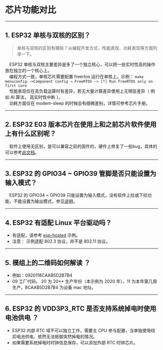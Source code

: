 # 芯片功能对比

<style>
body {counter-reset: h2}
  h2 {counter-reset: h3}
  h2:before {counter-increment: h2; content: counter(h2) ". "}
  h3:before {counter-increment: h3; content: counter(h2) "." counter(h3) ". "}
  h2.nocount:before, h3.nocount:before, { content: ""; counter-increment: none }
</style>

---

## ESP32 单核与双核的区别？

> 单核与双核的区别有哪些？从编程开发⽅式、性能表现、功耗表现等⽅⾯列举⼀下。

&emsp;ESP32 单核与双核主要差异是多了⼀个独⽴核⼼，可以把⼀些实时性⾼的操作放在独⽴的⼀个核⼼上。\
&emsp;编程⽅式⼀致，单核芯片需要配置 freertos 运⾏在单核上。示例： `make menuconfig-->Component config → FreeRTOS -> [*] Run FreeRTOS only on first core`\
&emsp;性能表现仅在⾼负载运算时有差异，若⽆⼤量计算差异使⽤上⽆明显差异（ 例如 AI 算法， ⾼实时性中断 ）。\
&emsp;功耗⽅⾯仅在 modem-sleep 的时候会有细微差别，详情可参考芯⽚⼿册。

---

## ESP32 E03 版本芯⽚在使⽤上和之前芯⽚软件使⽤上有什么区别呢？

&emsp;软件上使⽤⽆区别，是可以兼容之前的固件的，硬件上修复了⼀些bug，具体的可以参考[此⽂档](https://www.espressif.com/sites/default/files/documentation/ESP32_ECO_V3_User_Guide__CN.pdf)。

---

## ESP32 的 GPIO34 ~ GPIO39 管脚是否只能设置为输入模式？

&emsp;ESP32 的 GPIO34 ~ GPIO39 只能设置为输入模式，没有软件上拉或下拉功能，不能设置为输出模式，参见[说明](https://docs.espressif.com/projects/esp-idf/zh_CN/latest/esp32/api-reference/peripherals/gpio.html?highlight=gpio34#gpio-rtc-gpio)。

---

## ESP32 有适配 Linux 平台驱动吗？

- 有适配，请参考 [esp-hosted](https://github.com/espressif/esp-hosted) 示例。
- 注意： 示例适配 802.3 协议，并不是 802.11 协议。

---

## 模组上的二维码如何解读 ？

- 例如：0920118CAAB5D2B7B4
- 09 工厂代码， 20 为 20** 生产年份（本示例为 2020 年），11 为本年第几周生产，8CAAB5D2B7B4 为设备 mac 地址。

---

## ESP32 的 VDD3P3_RTC 是否支持系统掉电时使用电池供电 ？

- ESP32 内部 RTC 域不可以独立工作，需要主 CPU 参与配置，当单独使用纽扣电池供电，依然无法抵御突然掉电的情况。
- 如果需要系统掉电时时钟信息保存，可以添加外部 RTC 时钟芯片。
